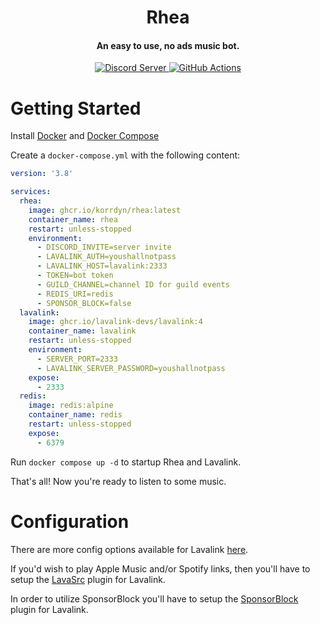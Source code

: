 <h1 align="center">Rhea</h1>

<h4 align="center">An easy to use, no ads music bot.</h4>

<p align="center">
  <a href="https://discord.gg/66dp9gxMZx">
    <img src="https://discordapp.com/api/guilds/918704583717572639/widget.png?style=shield" alt="Discord Server">
  </a>
  <a href="https://github.com/Korrdyn/Rhea/actions">
    <img src="https://img.shields.io/github/actions/workflow/status/Korrdyn/Rhea/docker-publish.yml?label=Build" alt="GitHub Actions">
  </a>
</p>

# Getting Started
Install [Docker](https://docs.docker.com/engine/install/) and [Docker Compose](https://docs.docker.com/compose/install/)

Create a `docker-compose.yml` with the following content:

```yaml
version: '3.8'

services:
  rhea:
    image: ghcr.io/korrdyn/rhea:latest
    container_name: rhea
    restart: unless-stopped
    environment:
      - DISCORD_INVITE=server invite
      - LAVALINK_AUTH=youshallnotpass
      - LAVALINK_HOST=lavalink:2333
      - TOKEN=bot token
      - GUILD_CHANNEL=channel ID for guild events
      - REDIS_URI=redis
      - SPONSOR_BLOCK=false
  lavalink:
    image: ghcr.io/lavalink-devs/lavalink:4
    container_name: lavalink
    restart: unless-stopped
    environment:
      - SERVER_PORT=2333
      - LAVALINK_SERVER_PASSWORD=youshallnotpass
    expose:
      - 2333
  redis:
    image: redis:alpine
    container_name: redis
    restart: unless-stopped
    expose:
      - 6379
```

Run `docker compose up -d` to startup Rhea and Lavalink.

That's all! Now you're ready to listen to some music.

# Configuration

There are more config options available for Lavalink [here](https://lavalink.dev/configuration/).

If you'd wish to play Apple Music and/or Spotify links, then you'll have to setup the [LavaSrc](https://github.com/topi314/LavaSrc) plugin for Lavalink.

In order to utilize SponsorBlock you'll have to setup the [SponsorBlock](https://github.com/topi314/Sponsorblock-Plugin) plugin for Lavalink.